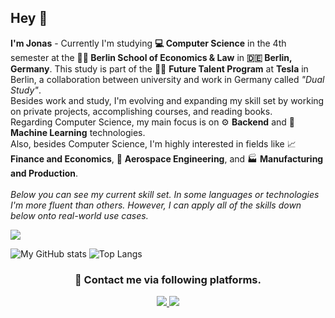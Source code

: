 ## Hey 👋
**I'm Jonas** - Currently I'm studying **💻 Computer Science** in the 4th semester at the **👨‍🎓 Berlin School of Economics & Law** in **🇩🇪 Berlin, Germany**. This study is part of the 👨‍💻 **Future Talent Program** at **Tesla** in Berlin, a collaboration between university and work in Germany called _"Dual Study"_.<br/>
Besides work and study, I'm evolving and expanding my skill set by working on private projects, accomplishing courses, and reading books.<br/>
Regarding Computer Science, my main focus is on ⚙️ **Backend** and 🤖 **Machine Learning** technologies.<br/>
Also, besides Computer Science, I'm highly interested in fields like 📈 **Finance and Economics**, 🚀 **Aerospace Engineering**, and 🏭 **Manufacturing and Production**.
<br/><br/>
_Below you can see my current skill set. In some languages or technologies I'm more fluent than others. However, I can apply all of the skills down below onto real-world use cases._

<p align="left">
  <a href="https://skillicons.dev">
    <img src="https://skillicons.dev/icons?i=js,ts,html,css,react,express,git,go,rust,nodejs,postgres,prisma,postman,tailwind" />
  </a>
</p>
    
![My GitHub stats](https://github-readme-stats.vercel.app/api?username=jonasliendl&show_icons=true&theme=github_dark)
![Top Langs](https://github-readme-stats.vercel.app/api/top-langs/?username=jonasliendl&layout=compact&theme=github_dark)

<h3 align="center">
  💬 Contact me via following platforms.
</h3>
<p align="center">
  <a href="https://www.linkedin.com/in/jonasliendl/">
    <img src="https://skillicons.dev/icons?i=linkedin" />
  </a>
  <a href="https://www.twitter.com/jonasliendl/">
    <img src="https://skillicons.dev/icons?i=twitter" />
  </a>
</p>
